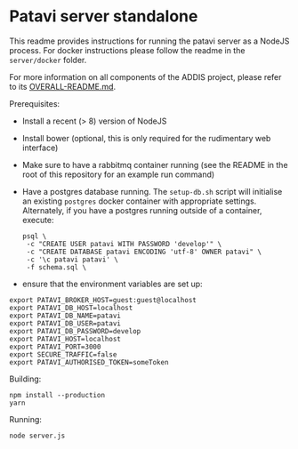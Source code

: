 # Patavi server standalone

This readme provides instructions for running the patavi server as a NodeJS process. For docker instructions please follow the readme in the `server/docker` folder.

For more information on all components of the ADDIS project, please refer to its [OVERALL-README.md](https://github.com/drugis/addis-core/blob/master/OVERALL-README.md).

Prerequisites:

- Install a recent (> 8) version of NodeJS
- Install bower (optional, this is only required for the rudimentary web interface)
- Make sure to have a rabbitmq container running (see the README in the root of this repository for an example run command)
- Have a postgres database running. The `setup-db.sh` script will initialise an existing `postgres` docker container with appropriate settings. Alternately, if you have a postgres running outside of a container, execute:

  ```
  psql \
   -c "CREATE USER patavi WITH PASSWORD 'develop'" \
   -c "CREATE DATABASE patavi ENCODING 'utf-8' OWNER patavi" \
   -c '\c patavi patavi' \
   -f schema.sql \
  ```

- ensure that the environment variables are set up:

```
export PATAVI_BROKER_HOST=guest:guest@localhost
export PATAVI_DB_HOST=localhost
export PATAVI_DB_NAME=patavi
export PATAVI_DB_USER=patavi
export PATAVI_DB_PASSWORD=develop
export PATAVI_HOST=localhost
export PATAVI_PORT=3000
export SECURE_TRAFFIC=false
export PATAVI_AUTHORISED_TOKEN=someToken

```

Building:

```
npm install --production
yarn
```

Running:

```
node server.js
```
